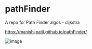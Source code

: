 # pathFinder
A repo for Path Finder algos - dijkstra

https://manish-patil.github.io/pathFinder/

![image](https://user-images.githubusercontent.com/12160530/118562018-93065380-b789-11eb-81be-62b8f0fb2f47.png)
